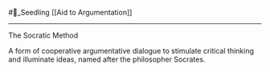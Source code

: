 #🌱_Seedling 
[[Aid to Argumentation]]

---

The Socratic Method

A form of cooperative argumentative dialogue to stimulate critical thinking and illuminate ideas, named after the philosopher Socrates.